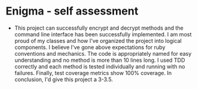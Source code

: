 # Enigma - self assessment

- This project can successfully encrypt and decrypt methods and the command line interface has been successfully implemented. I am most proud of my classes and how I've organized the project into logical components. I believe I've gone above expectations for ruby conventions and mechanics. The code is appropriately named for easy understanding and no method is more than 10 lines long. I used TDD correctly and each method is tested individually and running with no failures. Finally, test coverage metrics show 100% coverage. In conclusion, I'd give this project a 3-3.5.
